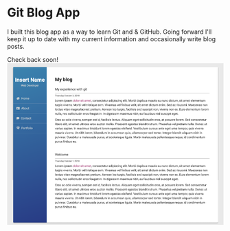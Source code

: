 # Git Blog App

I built this blog app as a way to learn Git and & GitHub. Going forward I'll keep it up to date with my current information and occasionally write blog posts.

Check back soon!
<img src="screenshot.PNG" alt="Blog Screenshot">